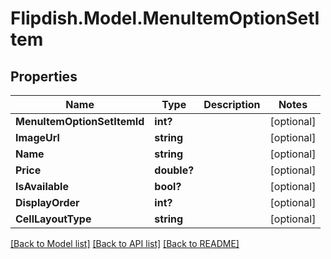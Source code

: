 # Flipdish.Model.MenuItemOptionSetItem
## Properties

Name | Type | Description | Notes
------------ | ------------- | ------------- | -------------
**MenuItemOptionSetItemId** | **int?** |  | [optional] 
**ImageUrl** | **string** |  | [optional] 
**Name** | **string** |  | [optional] 
**Price** | **double?** |  | [optional] 
**IsAvailable** | **bool?** |  | [optional] 
**DisplayOrder** | **int?** |  | [optional] 
**CellLayoutType** | **string** |  | [optional] 

[[Back to Model list]](../README.md#documentation-for-models) [[Back to API list]](../README.md#documentation-for-api-endpoints) [[Back to README]](../README.md)

